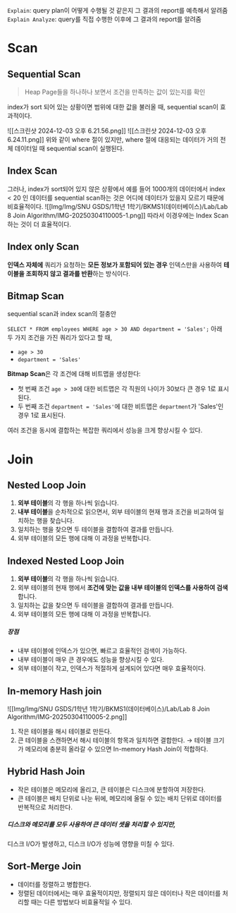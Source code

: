 `Explain`: query plan이 어떻게 수행될 것 같은지 그 결과의 report를 예측해서 알려줌
`Explain Analyze`: query를 직접 수행한 이후에 그 결과의 report를 알려줌

# Scan
## Sequential Scan
> Heap Page들을 하나하나 보면서 조건을 만족하는 값이 있는지를 확인 

index가 sort 되어 있는 상황이면 
범위에 대한 값을 불러올 때, sequential scan이 효과적이다. 

![[스크린샷 2024-12-03 오후 6.21.56.png]]
![[스크린샷 2024-12-03 오후 6.24.11.png]]
위와 같이 where 절이 있지만, where 절에 대응되는 데이터가 거의 전체 데이터일 때 sequential scan이 실행된다. 
## Index Scan
그러나, index가 sort되어 있지 않은 상황에서 예를 들어 1000개의 데이터에서 
index < 20 인 데이터를 sequential scan하는 것은 어디에 데이터가 있을지 모르기 때문에 비효율적이다. ![[Img/Img/SNU GSDS/1학년 1학기/BKMS1(데이터베이스)/Lab/Lab 8 Join Algorithm/IMG-20250304110005-1.png]]
따라서 이경우에는 Index Scan하는 것이 더 효율적이다. 
## Index only Scan
**인덱스 자체에** 쿼리가 요청하는 **모든 정보가 포함되어 있는 경우** 인덱스만을 사용하여 **테이블을 조회하지 않고 결과를 반환**하는 방식이다. 
## Bitmap Scan
sequential scan과 index scan의 절충안

`SELECT * FROM employees WHERE age > 30 AND department = 'Sales';`
아래 두 가지 조건을 가진 쿼리가 있다고 할 때, 
- `age > 30`
- `department = 'Sales'`

**Bitmap Scan**은 각 조건에 대해 비트맵을 생성한다:
- 첫 번째 조건 `age > 30`에 대한 비트맵은 각 직원의 나이가 30보다 큰 경우 1로 표시된다. 
- 두 번째 조건 `department = 'Sales'`에 대한 비트맵은 `department`가 'Sales'인 경우 1로 표시된다. 

여러 조건을 동시에 결합하는 복잡한 쿼리에서 성능을 크게 향상시킬 수 있다. 

# Join
## Nested Loop Join
1. **외부 테이블**의 각 행을 하나씩 읽습니다.
2. **내부 테이블**을 순차적으로 읽으면서, 외부 테이블의 현재 행과 조건을 비교하여 일치하는 행을 찾습니다.
3. 일치하는 행을 찾으면 두 테이블을 결합하여 결과를 만듭니다.
4. 외부 테이블의 모든 행에 대해 이 과정을 반복합니다.
## Indexed Nested Loop Join
1. **외부 테이블**의 각 행을 하나씩 읽습니다.
2. 외부 테이블의 현재 행에서 **조건에 맞는 값을 내부 테이블의 인덱스를 사용하여 검색**합니다.
3. 일치하는 값을 찾으면 두 테이블을 결합하여 결과를 만듭니다.
4. 외부 테이블의 모든 행에 대해 이 과정을 반복합니다.
##### 장점
- 내부 테이블에 인덱스가 있으면, 빠르고 효율적인 검색이 가능하다. 
- 내부 테이블이 매우 큰 경우에도 성능을 향상시킬 수 있다. 
- 외부 테이블이 작고, 인덱스가 적절하게 설계되어 있다면 매우 효율적이다. 
## In-memory Hash join
![[Img/Img/SNU GSDS/1학년 1학기/BKMS1(데이터베이스)/Lab/Lab 8 Join Algorithm/IMG-20250304110005-2.png]]
1. 작은 테이블을 해시 테이블로 만든다. 
2. 큰 테이블을 스캔하면서 해시 테이블의 항목과 일치하면 결합한다. 
→ 테이블 크기가 메모리에 충분히 올라갈 수 있으면 In-memory Hash Join이 적합하다. 
## Hybrid Hash Join
- 작은 테이블은 메모리에 올리고, 큰 테이블은 디스크에 분할하여 저장한다. 
- 큰 테이블은 배치 단위로 나눈 뒤에, 메모리에 올릴 수 있는 배치 단위로 데이터를 반복적으로 처리한다. 
##### 디스크와 메모리를 모두 사용하여 큰 데이터 셋을 처리할 수 있지만, 
디스크 I/O가 발생하고, 디스크 I/O가 성능에 영향을 미칠 수 있다. 

## Sort-Merge Join
- 데이터를 정렬하고 병합한다. 
- 정렬된 데이터에서는 매우 효율적이지만, 정렬되지 않은 데이터나 작은 데이터를 처리할 때는 다른 방법보다 비효율적일 수 있다. 